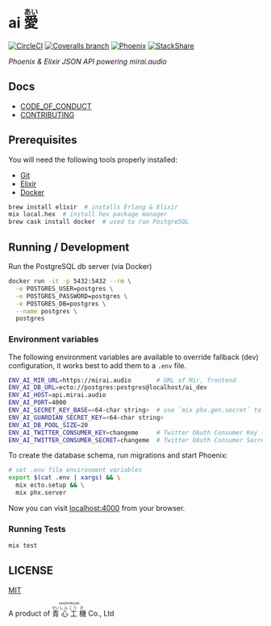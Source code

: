 # ai <ruby>愛<rp>(</rp><rt>あい</rt><rp>)</rp></ruby>

[![CircleCI](https://img.shields.io/circleci/project/github/mirai-audio/ai.svg?style=flat-square)](https://circleci.com/gh/mirai-audio/ai)
[![Coveralls branch](https://img.shields.io/coveralls/mirai-audio/ai/master.svg?style=flat-square)](https://coveralls.io/github/mirai-audio/ai?branch=master)
[![Phoenix](https://img.shields.io/badge/Phoenix-1.3-blue.svg?style=flat-square)](http://phoenixframework.org/)
[![StackShare](https://img.shields.io/badge/stack-share-0690fa.svg?style=flat-square)](https://stackshare.io/mirai-audio/mirai-audio)

_Phoenix & Elixir JSON API powering mirai.audio_


## Docs

* [CODE_OF_CONDUCT](https://github.com/mirai-audio/mir/wiki/CODE_OF_CONDUCT)
* [CONTRIBUTING](https://github.com/mirai-audio/mir/blob/master/.github/CONTRIBUTING.md)


## Prerequisites

You will need the following tools properly installed:

* [Git](https://git-scm.com/)
* [Elixir](http://elixir-lang.org/)
* [Docker](https://www.docker.com/)

```bash
brew install elixir  # installs Erlang & Elixir
mix local.hex  # install hex package manager
brew cask install docker  # used to run PostgreSQL
```


## Running / Development

Run the PostgreSQL db server (via Docker)

```bash
docker run -it -p 5432:5432 --rm \
  -e POSTGRES_USER=postgres \
  -e POSTGRES_PASSWORD=postgres \
  -e POSTGRES_DB=postgres \
  --name postgres \
  postgres
```


### Environment variables

The following environment variables are available to override fallback (dev)
configuration, it works best to add them to a `.env` file.

```bash
ENV_AI_MIR_URL=https://mirai.audio       # URL of Mir, frontend
ENV_AI_DB_URL=ecto://postgres:postgres@localhost/ai_dev
ENV_AI_HOST=api.mirai.audio
ENV_AI_PORT=4000
ENV_AI_SECRET_KEY_BASE=<64-char string>  # use `mix phx.gen.secret` to generate a secret
ENV_AI_GUARDIAN_SECRET_KEY=<64-char string>
ENV_AI_DB_POOL_SIZE=20
ENV_AI_TWITTER_CONSUMER_KEY=changeme     # Twitter OAuth Consumer Key (API Key)
ENV_AI_TWITTER_CONSUMER_SECRET=changeme  # Twitter OAuth Consumer Secret (API Secret)
```

To create the database schema, run migrations and start Phoenix:

```bash
# set .env file environment variables 
export $(cat .env | xargs) && \
  mix ecto.setup && \
  mix phx.server
```

Now you can visit [localhost:4000](localhost:4000) from your browser.

### Running Tests

```bash
mix test
```


## LICENSE

[MIT](LICENSE)

A product of <ruby>
  <ruby>
    青<rp>(</rp><rt>せい</rt><rp>)</rp>
    心<rp>(</rp><rt>しん</rt><rp>)</rp>
    工<rp>(</rp><rt>こう</rt><rp>)</rp>
    機<rp>(</rp><rt>き</rt><rp>)</rp>
  </ruby>
  <rp>(</rp><rt>seishinkouki</rt><rp>)</rp>
</ruby> Co., Ltd
